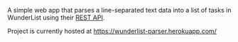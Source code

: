 A simple web app that parses a line-separated text data into a 
list of tasks in WunderList using their 
[REST API](https://developer.wunderlist.com/documentation).

Project is currently hosted at https://wunderlist-parser.herokuapp.com/


